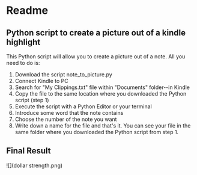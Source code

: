 # Readme
## Python script to create a picture out of a kindle highlight

This Python script will allow you to create a picture out of a note. All you need to do is:
1. Download the script note_to_picture.py
2. Connect Kindle to PC
3. Search for "My Clippings.txt" file within "Documents" folder--in Kindle
4. Copy the file to the same location where you downloaded the Python script (step 1)
5. Execute the script with a Python Editor or your terminal
6. Introduce some word that the note contains
7. Choose the number of the note you want
8. Write down a name for the file and that's it. You can see your file in the same folder where you downloaded the Python script from step 1.

## Final Result
![](dollar strength.png)
